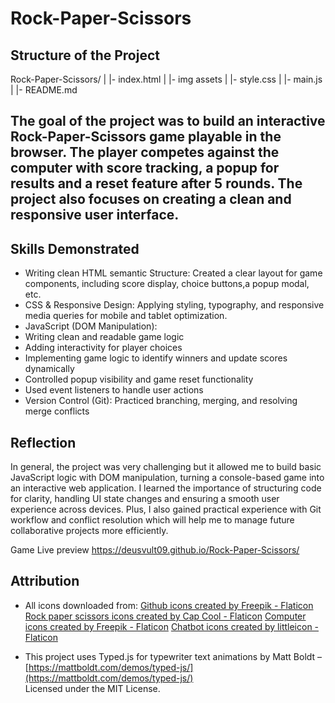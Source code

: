 # Rock-Paper-Scissors

## Structure of the Project

Rock-Paper-Scissors/
|
|- index.html
|
|- img assets
|
|- style.css
|
|- main.js
|
|- README.md

## The goal of the project was to build an interactive Rock-Paper-Scissors game playable in the browser. The player competes against the computer with score tracking, a popup for results and a reset feature after 5 rounds. The project also focuses on creating a clean and responsive user interface.

## Skills Demonstrated

- Writing clean HTML semantic Structure: Created a clear layout for game components, including score display, choice buttons,a popup modal, etc.
- CSS & Responsive Design: Applying styling, typography, and responsive media queries for mobile and tablet optimization.
- JavaScript (DOM Manipulation):
- Writing clean and readable game logic
- Adding  interactivity for player choices
- Implementing game logic to identify winners and update scores dynamically 
- Controlled popup visibility and game reset functionality
- Used event listeners to handle user actions
- Version Control (Git): Practiced branching, merging, and resolving merge conflicts

## Reflection 

In general, the project was very challenging but it allowed me to build basic JavaScript logic with DOM manipulation, turning a console-based game into an interactive web application. I learned the importance of structuring code for clarity, handling UI state changes and ensuring a smooth user experience across devices. Plus, I also gained practical experience with Git workflow and conflict resolution which will help me to manage future collaborative projects more efficiently.

Game Live preview https://deusvult09.github.io/Rock-Paper-Scissors/

## Attribution

- All icons downloaded from:
<a href="https://www.flaticon.com/free-icons/github" title="github icons">Github icons created by Freepik - Flaticon</a>
<a href="https://www.flaticon.com/free-icons/rock-paper-scissors" title="rock paper scissors icons">Rock paper scissors icons created by Cap Cool - Flaticon</a>
<a href="https://www.flaticon.com/free-icons/computer" title="computer icons">Computer icons created by Freepik - Flaticon</a>
<a href="https://www.flaticon.com/free-icons/chatbot" title="chatbot icons">Chatbot icons created by littleicon - Flaticon</a>

- This project uses Typed.js for typewriter text animations by Matt Boldt – [https://mattboldt.com/demos/typed-js/](https://mattboldt.com/demos/typed-js/)  
  Licensed under the MIT License.
